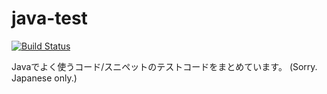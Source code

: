 java-test
=========

[![Build Status](https://travis-ci.org/tadashi-aikawa/java-test.svg)](https://travis-ci.org/tadashi-aikawa/java-test)

Javaでよく使うコード/スニペットのテストコードをまとめています。 (Sorry. Japanese only.)
